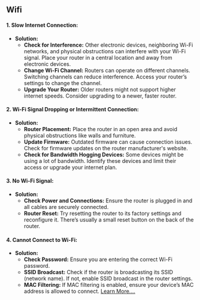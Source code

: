 ## Wifi

#### 1. **Slow Internet Connection:**
   - **Solution:** 
     - **Check for Interference:** Other electronic devices, neighboring Wi-Fi networks, and physical obstructions can interfere with your Wi-Fi signal. Place your router in a central location and away from electronic devices.
     - **Change Wi-Fi Channel:** Routers can operate on different channels. Switching channels can reduce interference. Access your router’s settings to change the channel.
     - **Upgrade Your Router:** Older routers might not support higher internet speeds. Consider upgrading to a newer, faster router.

#### 2. **Wi-Fi Signal Dropping or Intermittent Connection:**
   - **Solution:** 
     - **Router Placement:** Place the router in an open area and avoid physical obstructions like walls and furniture.
     - **Update Firmware:** Outdated firmware can cause connection issues. Check for firmware updates on the router manufacturer's website.
     - **Check for Bandwidth Hogging Devices:** Some devices might be using a lot of bandwidth. Identify these devices and limit their access or upgrade your internet plan.

#### 3. **No Wi-Fi Signal:**
   - **Solution:** 
     - **Check Power and Connections:** Ensure the router is plugged in and all cables are securely connected.
     - **Router Reset:** Try resetting the router to its factory settings and reconfigure it. There’s usually a small reset button on the back of the router.

#### 4. **Cannot Connect to Wi-Fi:**
   - **Solution:** 
     - **Check Password:** Ensure you are entering the correct Wi-Fi password.
     - **SSID Broadcast:** Check if the router is broadcasting its SSID (network name). If not, enable SSID broadcast in the router settings.
     - **MAC Filtering:** If MAC filtering is enabled, ensure your device’s MAC address is allowed to connect.
[Learn More....](https://chat.openai.com/)

